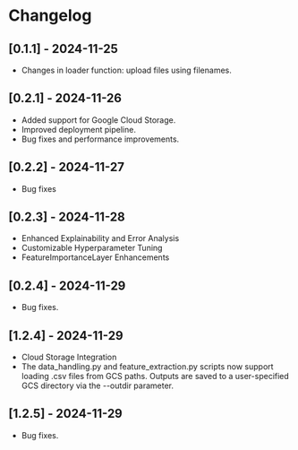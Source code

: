 # Changelog

## [0.1.1] - 2024-11-25
- Changes in loader function: upload files using filenames.

## [0.2.1] - 2024-11-26
- Added support for Google Cloud Storage.
- Improved deployment pipeline.
- Bug fixes and performance improvements.

## [0.2.2] - 2024-11-27
- Bug fixes

## [0.2.3] - 2024-11-28
- Enhanced Explainability and Error Analysis
- Customizable Hyperparameter Tuning
- FeatureImportanceLayer Enhancements

## [0.2.4] - 2024-11-29
- Bug fixes.

## [1.2.4] - 2024-11-29
- Cloud Storage Integration
- The data_handling.py and feature_extraction.py scripts now support loading .csv files from GCS paths. Outputs are saved to a user-specified GCS directory via the --outdir parameter.

## [1.2.5] - 2024-11-29
- Bug fixes.

